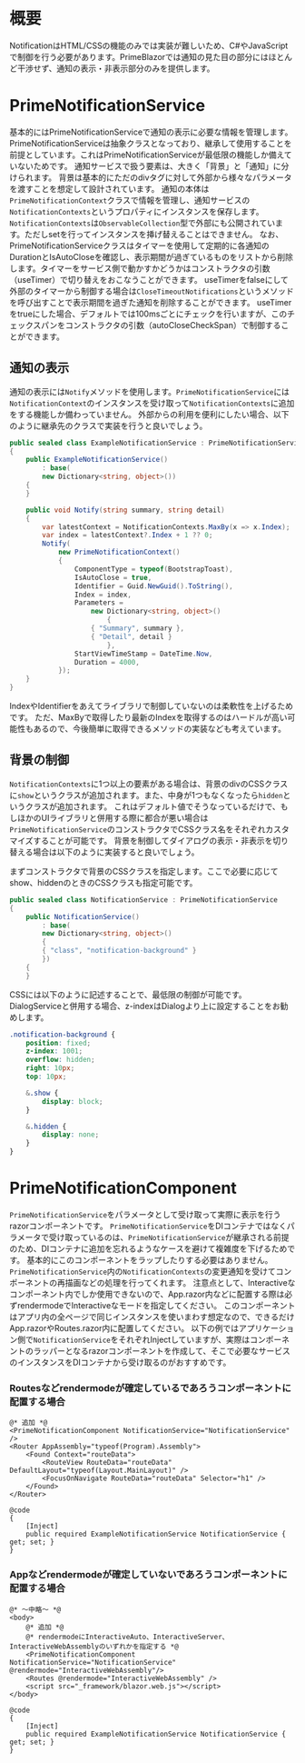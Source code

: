 ﻿# 概要
NotificationはHTML/CSSの機能のみでは実装が難しいため、C#やJavaScriptで制御を行う必要があります。PrimeBlazorでは通知の見た目の部分にはほとんど干渉せず、通知の表示・非表示部分のみを提供します。

# PrimeNotificationService
基本的にはPrimeNotificationServiceで通知の表示に必要な情報を管理します。PrimeNotificationServiceは抽象クラスとなっており、継承して使用することを前提としています。これはPrimeNotificationServiceが最低限の機能しか備えていないためです。
通知サービスで扱う要素は、大きく「背景」と「通知」に分けられます。
背景は基本的にただのdivタグに対して外部から様々なパラメータを渡すことを想定して設計されています。
通知の本体は`PrimeNotificationContext`クラスで情報を管理し、通知サービスの`NotificationContexts`というプロパティにインスタンスを保存します。
`NotificationContexts`は`ObservableCollection`型で外部にも公開されています。ただしsetを行ってインスタンスを挿げ替えることはできません。
なお、PrimeNotificationServiceクラスはタイマーを使用して定期的に各通知のDurationとIsAutoCloseを確認し、表示期間が過ぎているものをリストから削除します。タイマーをサービス側で動かすかどうかはコンストラクタの引数（useTimer）で切り替えをおこなうことができます。
useTimerをfalseにして外部のタイマーから制御する場合は`CloseTimeoutNotifications`というメソッドを呼び出すことで表示期間を過ぎた通知を削除することができます。
useTimerをtrueにした場合、デフォルトでは100msごとにチェックを行いますが、このチェックスパンをコンストラクタの引数（autoCloseCheckSpan）で制御することができます。

## 通知の表示
通知の表示には`Notify`メソッドを使用します。`PrimeNotificationService`には`NotificationContext`のインスタンスを受け取って`NotificationContexts`に追加をする機能しか備わっていません。
外部からの利用を便利にしたい場合、以下のように継承先のクラスで実装を行うと良いでしょう。

```csharp
public sealed class ExampleNotificationService : PrimeNotificationService
{
    public ExampleNotificationService()
        : base(
        new Dictionary<string, object>())
    {
    }

    public void Notify(string summary, string detail)
    {
        var latestContext = NotificationContexts.MaxBy(x => x.Index);
        var index = latestContext?.Index + 1 ?? 0;
        Notify(
            new PrimeNotificationContext()
            {
                ComponentType = typeof(BootstrapToast),
                IsAutoClose = true,
                Identifier = Guid.NewGuid().ToString(),
                Index = index,
                Parameters =
                    new Dictionary<string, object>()
                        {
                    { "Summary", summary },
                    { "Detail", detail }
                        },
                StartViewTimeStamp = DateTime.Now,
                Duration = 4000,
            });
    }
}
```

IndexやIdentifierをあえてライブラリで制御していないのは柔軟性を上げるためです。
ただ、MaxByで取得したり最新のIndexを取得するのはハードルが高い可能性もあるので、今後簡単に取得できるメソッドの実装なども考えています。

## 背景の制御
`NotificationContexts`に1つ以上の要素がある場合は、背景のdivのCSSクラスに`show`というクラスが追加されます。また、中身が1つもなくなったら`hidden`というクラスが追加されます。
これはデフォルト値でそうなっているだけで、もしほかのUIライブラリと併用する際に都合が悪い場合は`PrimeNotificationService`のコンストラクタでCSSクラス名をそれぞれカスタマイズすることが可能です。
背景を制御してダイアログの表示・非表示を切り替える場合は以下のように実装すると良いでしょう。

まずコンストラクタで背景のCSSクラスを指定します。ここで必要に応じてshow、hiddenのときのCSSクラスも指定可能です。

```csharp
public sealed class NotificationService : PrimeNotificationService
{
    public NotificationService()
        : base(
        new Dictionary<string, object>()
        {
        { "class", "notification-background" }
        })
    {
    }
```

CSSには以下のように記述することで、最低限の制御が可能です。
DialogServiceと併用する場合、z-indexはDialogより上に設定することをお勧めします。
```css
.notification-background {
    position: fixed;
    z-index: 1001;
    overflow: hidden;
    right: 10px;
    top: 10px;

    &.show {
        display: block;
    }

    &.hidden {
        display: none;
    }
}
```

# PrimeNotificationComponent
`PrimeNotificationService`をパラメータとして受け取って実際に表示を行うrazorコンポーネントです。
`PrimeNotificationService`をDIコンテナではなくパラメータで受け取っているのは、`PrimeNotificationService`が継承される前提のため、DIコンテナに追加を忘れるようなケースを避けて複雑度を下げるためです。
基本的にこのコンポーネントをラップしたりする必要はありません。`PrimeNotificationService`内の`NotificationContexts`の変更通知を受けてコンポーネントの再描画などの処理を行ってくれます。
注意点として、Interactiveなコンポーネント内でしか使用できないので、App.razor内などに配置する際は必ずrendermodeでInteractiveなモードを指定してください。
このコンポーネントはアプリ内の全ページで同じインスタンスを使いまわす想定なので、できるだけApp.razorやRoutes.razor内に配置してください。
以下の例ではアプリケーション側で`NotificationService`をそれぞれInjectしていますが、実際はコンポーネントのラッパーとなるrazorコンポーネントを作成して、そこで必要なサービスのインスタンスをDIコンテナから受け取るのがおすすめです。

### Routesなどrendermodeが確定しているであろうコンポーネントに配置する場合
```razor:Routes.razor
@* 追加 *@
<PrimeNotificationComponent NotificationService="NotificationService" />
<Router AppAssembly="typeof(Program).Assembly">
    <Found Context="routeData">
        <RouteView RouteData="routeData" DefaultLayout="typeof(Layout.MainLayout)" />
        <FocusOnNavigate RouteData="routeData" Selector="h1" />
    </Found>
</Router>

@code 
{
    [Inject]
    public required ExampleNotificationService NotificationService { get; set; }
}
```

### Appなどrendermodeが確定していないであろうコンポーネントに配置する場合
```razor:App.razor
@* ～中略～ *@
<body>
    @* 追加 *@
    @* rendermodeにInteractiveAuto、InteractiveServer、InteractiveWebAssemblyのいずれかを指定する *@
    <PrimeNotificationComponent NotificationService="NotificationService"  @rendermode="InteractiveWebAssembly"/>
    <Routes @rendermode="InteractiveWebAssembly" />
    <script src="_framework/blazor.web.js"></script>
</body>

@code 
{
    [Inject]
    public required ExampleNotificationService NotificationService { get; set; }
}
```